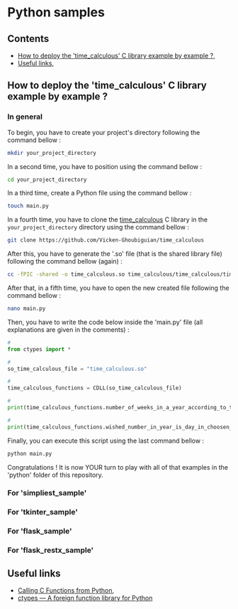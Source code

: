 # Python samples

## Contents

* [How to deploy the 'time_calculous' C library example by example ?](#how_to_deploy_example_by_example),
* [Useful links](#useful_links),

<a name="how_to_deploy_example_by_example"></a>
## How to deploy the 'time_calculous' C library example by example ?

<a name="in_general"></a>
### In general

To begin, you have to create your project's directory following the command bellow :

```bash
mkdir your_project_directory
```

In a second time, you have to position using the command bellow :

```bash
cd your_project_directory
```

In a third time, create a Python file using the command bellow :

```bash
touch main.py
```

In a fourth time, you have to clone the [time_calculous](https://github.com/Vicken-Ghoubiguian/time_calculous) C library in the `your_project_directory` directory using the command bellow :

```bash
git clone https://github.com/Vicken-Ghoubiguian/time_calculous
```

After this, you have to generate the '.so' file (that is the shared library file) following the command bellow (again) :

```bash
cc -fPIC -shared -o time_calculous.so time_calculous/time_calculous/time_calculous.c
```

After that, in a fifth time, you have to open the new created file following the command bellow :

```bash
nano main.py
```

Then, you have to write the code below inside the 'main.py' file (all explanations are given in the comments) :

```python
#
from ctypes import *

#
so_time_calculous_file = "time_calculous.so"

#
time_calculous_functions = CDLL(so_time_calculous_file)

#
print(time_calculous_functions.number_of_weeks_in_a_year_according_to_the_iso_norm(2025))

#
print(time_calculous_functions.wished_number_in_year_is_day_in_choosen_year(1, 1, 2025))
```

Finally, you can execute this script using the last command bellow :

```bash
python main.py
```

Congratulations ! It is now YOUR turn to play with all of that examples in the 'python' folder of this repository.

<a name="for_simpliest"></a>
### For 'simpliest_sample'

<a name="for_tkinter"></a>
### For 'tkinter_sample'

<a name="for_flask"></a>
### For 'flask_sample'

<a name="for_flask_restx"></a>
### For 'flask_restx_sample'

<a name="useful_links"></a>
## Useful links

* [Calling C Functions from Python](https://www.digitalocean.com/community/tutorials/calling-c-functions-from-python),
* [ctypes — A foreign function library for Python](https://docs.python.org/3/library/ctypes.html)
